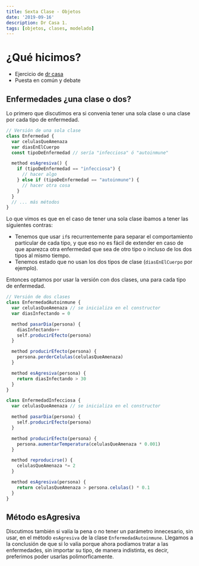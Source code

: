 ```yaml
---
title: Sexta Clase - Objetos
date: '2019-09-16'
description: Dr Casa 1.
tags: [objetos, clases, modelado]
---
```


# ¿Qué hicimos?

- Ejercicio de [dr casa](https://docs.google.com/document/d/1bCxds9TaxA_wISqUt-lz_jvnQgYiEkRpxFp0IWRtLNw/edit?usp=sharing)
- Puesta en común y debate

## Enfermedades ¿una clase o dos?

Lo primero que discutimos era si convenia tener una sola clase o una clase por cada tipo de enfermedad.

```js
// Versión de una sola clase
class Enfermedad {
  var celulasQueAmenaza
  var diasEnElCuerpo
  const tipoDeEnfermedad // sería "infecciosa" ó "autoinmune"

  method esAgresiva() {
    if (tipoDeEnfermedad == "infecciosa") {
      // hacer algo
    } else if (tipoDeEnfermedad == "autoinmune") {
      // hacer otra cosa
    }
  }
  // ... más métodos
}
```

Lo que vimos es que en el caso de tener una sola clase ibamos a tener las siguientes contras:

- Tenemos que usar `if`s recurrentemente para separar el comportamiento particular de cada tipo, y que eso no es fácil de extender en caso de que aparezca otra enfermedad que sea de otro tipo o incluso de los dos tipos al mismo tiempo.
- Tenemos estado que no usan los dos tipos de clase (`diasEnElCuerpo` por ejemplo).

Entonces optamos por usar la versión con dos clases, una para cada tipo de enfermedad.

```js
// Versión de dos clases
class EnfermedadAutoinmune {
  var celulasQueAmenaza // se inicializa en el constructor
  var diasInfectando = 0

  method pasarDia(persona) {
    diasInfectando++
    self.producirEfecto(persona)
  }

  method producirEfecto(persona) {
    persona.perderCelulas(celulasQueAmenaza)
  }

  method esAgresiva(persona) {
    return diasInfectando > 30
  }
}

class EnfermedadInfecciosa {
  var celulasQueAmenaza // se inicializa en el constructor

  method pasarDia(persona) {
    self.producirEfecto(persona)
  }

  method producirEfecto(persona) {
    persona.aumentarTemperatura(celulasQueAmenaza * 0.001)
  }

  method reproducirse() {
    celulasQueAmenaza *= 2
  }

  method esAgresiva(persona) {
    return celulasQueAmenaza > persona.celulas() * 0.1
  }
}
```

## Método esAgresiva

Discutimos también si valía la pena o no tener un parámetro innecesario, sin usar, en el método `esAgresiva` de la clase `EnfermedadAutoinmune`. Llegamos a la conclusión de que si lo valía porque ahora podíamos tratar a las enfermedades, sin importar su tipo, de manera indistinta, es decir, preferimos poder usarlas polimorficamente.
